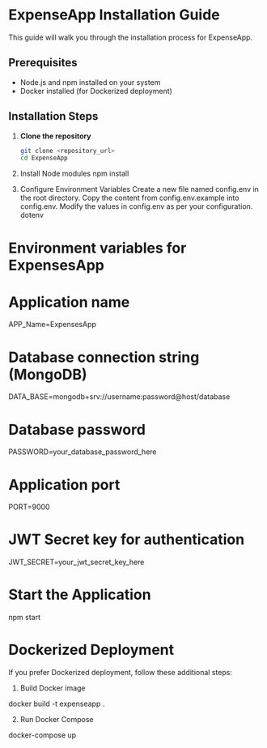 
# ExpenseApp Installation Guide

This guide will walk you through the installation process for ExpenseApp.

## Prerequisites
- Node.js and npm installed on your system
- Docker installed (for Dockerized deployment)

## Installation Steps

1. **Clone the repository**
   ```bash
   git clone <repository_url>
   cd ExpenseApp

2. Install Node modules
npm install


3. Configure Environment Variables
Create a new file named config.env in the root directory.
Copy the content from config.env.example into config.env.
Modify the values in config.env as per your configuration.
dotenv

# Environment variables for ExpensesApp
# Application name
APP_Name=ExpensesApp
# Database connection string (MongoDB)
DATA_BASE=mongodb+srv://username:password@host/database
# Database password
PASSWORD=your_database_password_here
# Application port
PORT=9000
# JWT Secret key for authentication
JWT_SECRET=your_jwt_secret_key_here

# Start the Application
npm start

# Dockerized Deployment 
If you prefer Dockerized deployment, follow these additional steps:

1. Build Docker image

docker build -t expenseapp .

2. Run Docker Compose

docker-compose up